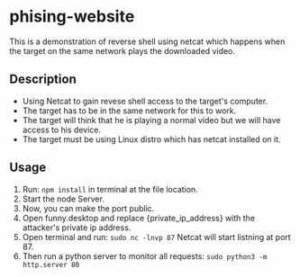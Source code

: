 # phising-website
This is a demonstration of reverse shell using netcat which happens when the target on the same network plays the downloaded video.

## Description
- Using Netcat to gain revese shell access to the target's computer. 
- The target has to be in the same network for this to work.
- The target will think that he is playing a normal video but we will have access to his device.
- The target must be using Linux distro which has netcat installed on it.

## Usage
1. Run: ```npm install``` in terminal at the file location.
2. Start the node Server.
3. Now, you can make the port public.
4. Open funny.desktop and replace {private_ip_address} with the attacker's private ip address.
5. Open terminal and run: ```sudo nc -lnvp 87``` Netcat will start listning at port 87.
6. Then run a python server to monitor all requests: ```sudo python3 -m http.server 80```
